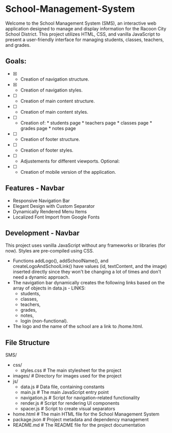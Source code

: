 # School-Management-System
Welcome to the School Management System (SMS), an interactive web application designed to manage and display information for the Racoon City School District. This project utilizes HTML, CSS, and vanilla JavaScript to present a user-friendly interface for managing students, classes, teachers, and grades.

## Goals:
- [x] - Creation of navigation structure.
- [x] - Creation of navigation styles.
- [ ] - Creation of main content structure.
- [ ] - Creation of main content styles.
- [ ] - Creation of:
         * students page
         * teachers page
         * classes page
         * grades page
         * notes page
- [ ] - Creation of footer structure.
- [ ] - Creation of footer styles.
- [ ] - Adjustements for different viewports.
Optional:
- [ ] - Creation of mobile version of the application.

## Features - Navbar
* Responsive Navigation Bar
* Elegant Design with Custom Separator
* Dynamically Rendered Menu Items
* Localized Font Import from Google Fonts

## Development - Navbar
This project uses vanilla JavaScript without any frameworks or libraries (for now). Styles are pre-compiled using CSS.

* Functions addLogo(), addSchoolName(), and createLogoAndSchoolLink() have values (id, textContent, and the image) inserted directly since they won't be changing a lot of times and don't need a dynamic approach.
* The navigation bar dynamically creates the following links based on the array of objects in data.js - LINKS:
    * students,
    * classes,
    * teachers,
    * grades,
    * notes,
    * login (non-functional).
* The logo and the name of the school are a link to /home.html.

## File Structure

SMS/
* css/
    * styles.css # The main stylesheet for the project
* images/ # Directory for images used for the project
* js/
    * data.js # Data file, containing constants
    * main.js # The main JavaScript entry point
    * navigation.js # Script for navigation-related functionality
    * render.js # Script for rendering UI components
    * spacer.js # Script to create visual separators
* home.html # The main HTML file for the School Management System
* package.json # Project metadata and dependency management
* README.md # The README file for the project documentation
